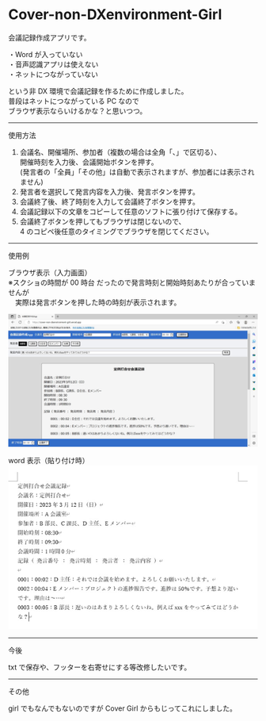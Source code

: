 # Cover-non-DXenvironment-Girl

会議記録作成アプリです。

・Word が入っていない  
・音声認識アプリは使えない  
・ネットにつながっていない

という非 DX 環境で会議記録を作るために作成しました。  
普段はネットにつながっている PC なので  
ブラウザ表示ならいけるかな？と思いつつ。

---

使用方法

1. 会議名、開催場所、参加者（複数の場合は全角「、」で区切る）、  
   開催時刻を入力後、会議開始ボタンを押す。  
   (発言者の「全員」「その他」は自動で表示されますが、参加者には表示されません)
2. 発言者を選択して発言内容を入力後、発言ボタンを押す。
3. 会議終了後、終了時刻を入力して会議終了ボタンを押す。
4. 会議記録以下の文章をコピーして任意のソフトに張り付けて保存する。
5. 会議終了ボタンを押してもブラウザは閉じないので、  
   4 のコピペ後任意のタイミングでブラウザを閉じてください。

---

使用例

ブラウザ表示（入力画面）  
※スクショの時間が 00 時台 だったので発言時刻と開始時刻あたりが合っていませんが  
　実際は発言ボタンを押した時の時刻が表示されます。

![画像の説明](img/exampleBrowserIMG.jpg "example")

word 表示（貼り付け時）  
![画像の説明](img/exampleWordIMG.jpg "example")

---

今後

txt で保存や、フッターを右寄せにする等改修したいです。

---

その他

girl でもなんでもないのですが Cover Girl からもじってこれにしました。

